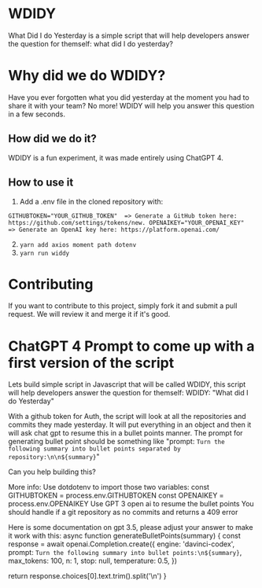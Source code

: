 # WDIDY
What Did I do Yesterday is a simple script that will help developers answer the question for themself: what did I do yesterday?

# Why did we do WDIDY? 

Have you ever forgotten what you did yesterday at the moment you had to share it with your team? No more! WDIDY will help you answer this question in a few seconds.

## How did we do it?

WDIDY is a fun experiment, it was made entirely using ChatGPT 4.

## How to use it

1. Add a .env file in the cloned repository with: 

``
GITHUBTOKEN="YOUR_GITHUB_TOKEN" 
=> Generate a GitHub token here: https://github.com/settings/tokens/new.
OPENAIKEY="YOUR_OPENAI_KEY" 
=> Generate an OpenAI key here: https://platform.openai.com/
``

2. ``yarn add axios moment path dotenv``
3. ``yarn run widdy``

# Contributing

If you want to contribute to this project, simply fork it and submit a pull request. We will review it and merge it if it's good.

# ChatGPT 4 Prompt to come up with a first version of the script
Lets build simple script in Javascript that will be called WDIDY, this script will help developers answer the question for themself: 
WDIDY: "What did I do Yesterday"

With a github token for Auth, the script will look at all the repositories and commits they made yesterday. 
It will put everything in an object and then it will ask chat gpt to resume this in a bullet points manner. The prompt for generating bullet point should be something like "prompt: `Turn the following summary into bullet points separated by repository:\n\n${summary}`"

Can you help building this? 

More info: 
Use dotdotenv to import those two variables:
const GITHUBTOKEN = process.env.GITHUBTOKEN
const OPENAIKEY = process.env.OPENAIKEY
Use GPT 3 open ai to resume the bullet points
You should handle if a git repository as no commits and returns a 409 error

Here is some documentation on gpt 3.5, please adjust your answer to make it work with this: 
async function generateBulletPoints(summary) {
  const response = await openai.Completion.create({
    engine: 'davinci-codex',
    prompt: `Turn the following summary into bullet points:\n${summary}`,
    max_tokens: 100,
    n: 1,
    stop: null,
    temperature: 0.5,
  })

  return response.choices[0].text.trim().split('\n')
}
